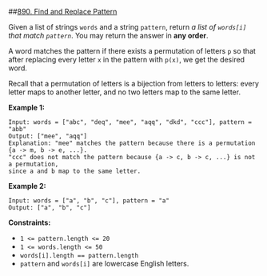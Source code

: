 ##[890. Find and Replace Pattern](https://leetcode.com/problems/find-and-replace-pattern/)

Given a list of strings `words` and a string `pattern`, return _a list of `words[i]` that match `pattern`_. 
You may return the answer in **any order**.

A word matches the pattern if there exists a permutation of letters `p` so that after replacing every letter `x` in the 
pattern with `p(x)`, we get the desired word.

Recall that a permutation of letters is a bijection from letters to letters: every letter maps to another letter, and 
no two letters map to the same letter.

**Example 1:**
```
Input: words = ["abc", "deq", "mee", "aqq", "dkd", "ccc"], pattern = "abb"
Output: ["mee", "aqq"]
Explanation: "mee" matches the pattern because there is a permutation {a -> m, b -> e, ...}. 
"ccc" does not match the pattern because {a -> c, b -> c, ...} is not a permutation, 
since a and b map to the same letter.
```

**Example 2:**
```
Input: words = ["a", "b", "c"], pattern = "a"
Output: ["a", "b", "c"]
```

**Constraints:**
- `1 <= pattern.length <= 20`
- `1 <= words.length <= 50`
- `words[i].length == pattern.length`
- `pattern` and `words[i]` are lowercase English letters.